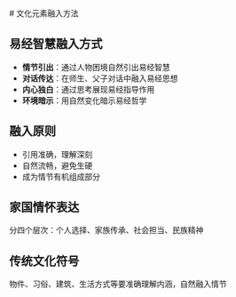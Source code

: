 <knowledge>
# 文化元素融入方法

## 易经智慧融入方式
- **情节引出**：通过人物困境自然引出易经智慧
- **对话传达**：在师生、父子对话中融入易经思想
- **内心独白**：通过思考展现易经指导作用
- **环境暗示**：用自然变化暗示易经哲学

## 融入原则
- 引用准确，理解深刻
- 自然流畅，避免生硬
- 成为情节有机组成部分

## 家国情怀表达
分四个层次：个人选择、家族传承、社会担当、民族精神

## 传统文化符号
物件、习俗、建筑、生活方式等要准确理解内涵，自然融入情节
</knowledge>

